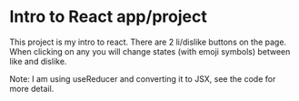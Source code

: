 # Intro to React app/project

This project is my intro to react. There are 2 li/dislike buttons on the page. When clicking on any you will change states (with emoji symbols) between like and dislike.

Note: I am using useReducer and converting it to JSX, see the code for more detail.
